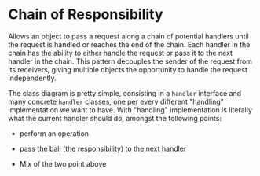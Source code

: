 # Chain of Responsibility

Allows an object to pass a request along a chain of potential handlers until the request
is handled or reaches the end of the chain. Each handler in the chain has the ability
to either handle the request or pass it to the next handler in the chain. This pattern
decouples the sender of the request from its receivers, giving multiple objects the
opportunity to handle the request independently.

The class diagram is pretty simple, consisting in a ```handler``` interface and many
concrete ```handler``` classes, one per every different "handling" implementation we
want to have. With "handling" implementation is literally what the current handler should
do, amongst the following points:

* perform an operation

* pass the ball (the responsibility) to the next handler

* Mix of the two point above

